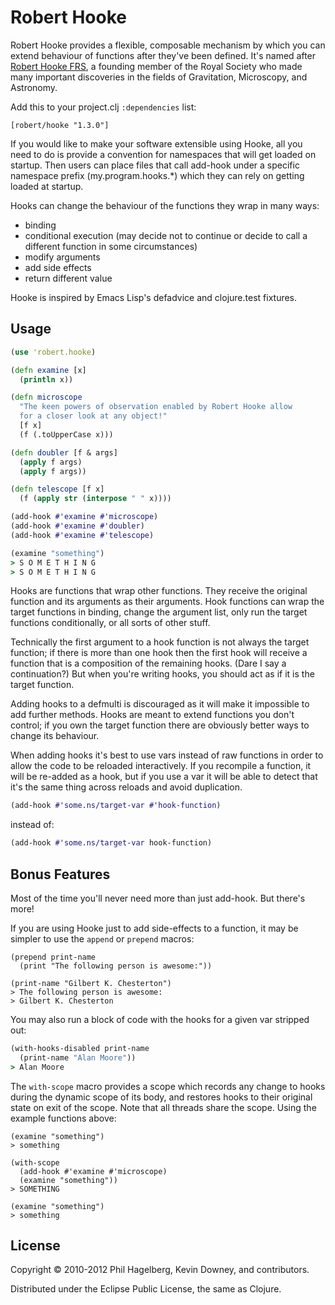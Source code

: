 # Robert Hooke

Robert Hooke provides a flexible, composable mechanism by which you
can extend behaviour of functions after they've been defined. It's named
after [Robert Hooke FRS](http://en.wikipedia.org/wiki/Robert_Hooke), a
founding member of the Royal Society who made many important
discoveries in the fields of Gravitation, Microscopy, and Astronomy.

Add this to your project.clj `:dependencies` list:

    [robert/hooke "1.3.0"]

If you would like to make your software extensible using Hooke, all
you need to do is provide a convention for namespaces that will get
loaded on startup. Then users can place files that call add-hook under
a specific namespace prefix (my.program.hooks.*) which they can rely
on getting loaded at startup.

Hooks can change the behaviour of the functions they wrap in many
ways:

* binding
* conditional execution (may decide not to continue or decide to call
  a different function in some circumstances)
* modify arguments
* add side effects
* return different value

Hooke is inspired by Emacs Lisp's defadvice and clojure.test fixtures.

## Usage

```clj
(use 'robert.hooke)

(defn examine [x]
  (println x))

(defn microscope
  "The keen powers of observation enabled by Robert Hooke allow
  for a closer look at any object!"
  [f x]
  (f (.toUpperCase x)))

(defn doubler [f & args]
  (apply f args)
  (apply f args))

(defn telescope [f x]
  (f (apply str (interpose " " x))))

(add-hook #'examine #'microscope)
(add-hook #'examine #'doubler)
(add-hook #'examine #'telescope)

(examine "something")
> S O M E T H I N G
> S O M E T H I N G
```

Hooks are functions that wrap other functions. They receive the
original function and its arguments as their arguments. Hook
functions can wrap the target functions in binding, change the
argument list, only run the target functions conditionally, or all
sorts of other stuff.

Technically the first argument to a hook function is not always the
target function; if there is more than one hook then the first hook
will receive a function that is a composition of the remaining
hooks. (Dare I say a continuation?) But when you're writing hooks, you
should act as if it is the target function.

Adding hooks to a defmulti is discouraged as it will make it
impossible to add further methods. Hooks are meant to extend functions
you don't control; if you own the target function there are obviously
better ways to change its behaviour.

When adding hooks it's best to use vars instead of raw functions in
order to allow the code to be reloaded interactively. If you recompile
a function, it will be re-added as a hook, but if you use a var it
will be able to detect that it's the same thing across reloads and
avoid duplication.

```clj
(add-hook #'some.ns/target-var #'hook-function)
```

instead of:

```clj
(add-hook #'some.ns/target-var hook-function)
```

## Bonus Features

Most of the time you'll never need more than just add-hook. But
there's more!

If you are using Hooke just to add side-effects to a function, it may
be simpler to use the `append` or `prepend` macros:

```
(prepend print-name
  (print "The following person is awesome:"))

(print-name "Gilbert K. Chesterton")
> The following person is awesome:
> Gilbert K. Chesterton
```

You may also run a block of code with the hooks for a given var
stripped out:

```clj
(with-hooks-disabled print-name
  (print-name "Alan Moore"))
> Alan Moore
```

The `with-scope` macro provides a scope which records any change to hooks during
the dynamic scope of its body, and restores hooks to their original state on
exit of the scope. Note that all threads share the scope. Using the example
functions above:

    (examine "something")
    > something

    (with-scope
      (add-hook #'examine #'microscope)
      (examine "something"))
    > SOMETHING

    (examine "something")
    > something

## License

Copyright © 2010-2012 Phil Hagelberg, Kevin Downey, and contributors.

Distributed under the Eclipse Public License, the same as Clojure.
